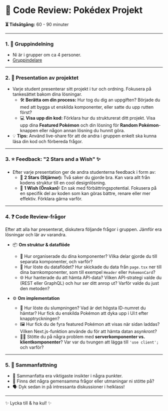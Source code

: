 # 🧾 Code Review: Pokédex Projekt

**⏳ Tidsåtgång:** 60 - 90 minuter

---

### 1. 👥 Gruppindelning
* Ni är i grupper om ca 4 personer.
* [Gruppindelare](https://toolie.se/groupie)

---

### 2. 🎤 Presentation av projektet
* Varje student presenterar sitt projekt i tur och ordning. Fokusera på tankesättet bakom dina lösningar.
    * 🛠️ **Berätta om din process:** Hur tog du dig an uppgiften? Började du med att bygga ut enskilda komponenter, eller satte du upp rutten först?
    * 💻 **Visa upp din kod:** Förklara hur du strukturerat ditt projekt. Visa upp dina **Featured Pokémon** och din lösning för **Random Pokémon**-knappen eller någon annan lösning du hunnit göra.
* 💡 **Tips:** Använd live-share för att de andra i gruppen enkelt ska kunna läsa din kod och förbereda frågor.

---

### 3. ⭐ Feedback: "2 Stars and a Wish" ✨
* Efter varje presentation ger de andra studenterna feedback i form av:
    * 🌟 **2 Stars (Stjärnor):** Två saker du gjorde bra. Kan vara allt från kodens struktur till en cool designlösning.
    * 🌠 **1 Wish (Önskan):** En sak med förbättringspotential. Fokusera på en specifik del av koden som kan göras bättre, renare eller mer effektiv. Förklara gärna varför.

---

### 4. ❓ Code Review-frågor
Efter att alla har presenterat, diskutera följande frågor i gruppen. Jämför era lösningar och lär av varandra.

* 📦 **Om struktur & dataflöde**
    * 🧩 Hur organiserade du dina komponenter? Vilka delar gjorde du till separata komponenter, och varför?
    * 🔗 Hur löste du dataflödet? Hur skickade du data från `page.tsx` ner till dina barnkomponenter, som till exempel `Header` eller `PokemonCard`?
    * 🌐 Hur hanterade du att hämta API-data? Vilken API-strategi valde du (REST eller GraphQL) och hur ser ditt anrop ut? Varför valde du just den metoden?

* ⚙️ **Om implementation**
    * 🎲 Hur löste du slumpningen? Vad är det högsta ID-numret du hämtar? Hur fick du enskilda Pokémon att dyka upp i UI:t efter knapptryckningen?
    * 🖼️ Hur fick du de fyra featured Pokémon att visas när sidan laddas? Vilken Next.js-funktion använde du för att hämta datan asynkront?
    * 🧑‍💻 Stötte du på några problem med **serverkomponenter vs. klientkomponenter**? Var var du tvungen att lägga till `'use client';` och varför?

---

### 5. 📝 Sammanfattning
* 📌 Sammanfatta era viktigaste insikter i några punkter.
* 🤔 Finns det några gemensamma frågor eller utmaningar ni stötte på?
* 🗣️ Dyk sedan in på intressanta diskussioner i helklass!

---

✨ Lycka till & ha kul! ✨
